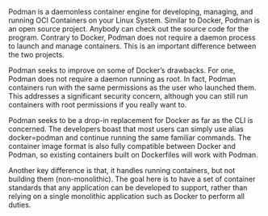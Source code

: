 Podman is a daemonless container engine for developing, managing, and running OCI Containers on your Linux System. Similar to Docker, Podman is an open source project. Anybody can check out the source code for the program. Contrary to Docker, Podman does not require a daemon process to launch and manage containers. This is an important difference between the two projects.

Podman seeks to improve on some of Docker’s drawbacks. For one, Podman does not require a daemon running as root. In fact, Podman containers run with the same permissions as the user who launched them. This addresses a significant security concern, although you can still run containers with root permissions if you really want to.

Podman seeks to be a drop-in replacement for Docker as far as the CLI is concerned. The developers boast that most users can simply use alias docker=podman and continue running the same familiar commands. The container image format is also fully compatible between Docker and Podman, so existing containers built on Dockerfiles will work with Podman.

Another key difference is that, it handles running containers, but not building them (non-monolithic). The goal here is to have a set of container standards that any application can be developed to support, rather than relying on a single monolithic application such as Docker to perform all duties.